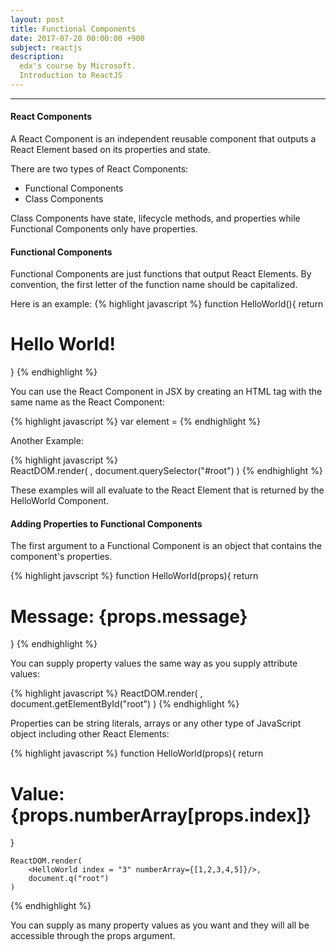 ```yaml
---
layout: post
title: Functional Components
date: 2017-07-20 00:00:00 +900
subject: reactjs
description:
  edx's course by Microsoft.
  Introduction to ReactJS
---
```


-------

#### React Components

A React Component is an independent reusable component that outputs a React Element based on its properties and state.

There are two types of React Components:

<ul class="collection">
    <li class="collection-item">
    Functional Components
    </li>
    <li class="collection-item">
    Class Components
    </li>
</ul>

Class Components have state, lifecycle methods, and properties while Functional Components only have properties. 

#### Functional Components

Functional Components are just functions that output React Elements. By convention, the first letter of the function name should be capitalized.

Here is an example:
{% highlight javascript %}
    function HelloWorld(){
        return <h1>Hello World!</h1>
    }
{% endhighlight %}

You can use the React Component in JSX by creating an HTML tag with the same name as the React Component:

{% highlight javascript %}
    var element = <HelloWorld/>
{% endhighlight %}

Another Example:

{% highlight javascript %}    
   ReactDOM.render(
        <HelloWorld/>,
        document.querySelector("#root")
    )
{% endhighlight %}

These examples will all evaluate to the React Element that is returned by the HelloWorld Component.

#### Adding Properties to Functional Components

The first argument to a Functional Component is an object that contains the component's properties.

{% highlight javscript %}
    function HelloWorld(props){
        return <h1>Message: {props.message}</h1>
    }
{% endhighlight %}

You can supply property values the same way as you supply attribute values:

{% highlight javascript %}
   ReactDOM.render(
        <HelloWorld message="Hello World!"/>,
        document.getElementById("root")
    )
{% endhighlight %}

Properties can be string literals, arrays or any other type of JavaScript object including other React Elements:

{% highlight javascript %}
    function HelloWorld(props){
        return <h1>Value: {props.numberArray[props.index]} </h1>
    }

    ReactDOM.render(
        <HelloWorld index = "3" numberArray={[1,2,3,4,5]}/>,
        document.q("root")
    )
{% endhighlight %}

You can supply as many property values as you want and they will all be accessible through the props argument.



<div id="root"></div>

<script src="https://unpkg.com/react@15/dist/react.min.js"></script>
<script src="https://unpkg.com/react-dom@15/dist/react-dom.min.js"></script>
<script src="https://cdnjs.cloudflare.com/ajax/libs/babel-standalone/6.24.0/babel.js"></script>

<script type="text/babel">
          ReactDOM.render(
              <div>Hello World</div>,
              document.querySelector("#root")
          )
</script>
  


